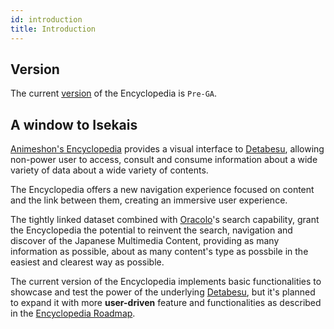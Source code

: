 ```yaml
---
id: introduction
title: Introduction
---
```


## Version
The current [version](/docs/developers/release-lifecycles) of the Encyclopedia is `Pre-GA`.

## A window to Isekais
[Animeshon's Encyclopedia](https://animeshon.com) provides a visual interface to [Detabesu](/docs/detabesu/introduction), allowing non-power user to access, consult and consume information about a wide variety of data about a wide variety of contents.

The Encyclopedia offers a new navigation experience focused on content and the link between them, creating an immersive user experience.

The tightly linked dataset combined with [Oracolo](/docs/oracolo/introduction)'s search capability, grant the Encyclopedia the potential to reinvent the search, navigation and discover of the Japanese Multimedia Content, providing as many information as possible, about as many content's type as possbile in the easiest and clearest way as possible.

The current version of the Encyclopedia implements basic functionalities to showcase and test the power of the underlying [Detabesu](/docs/detabesu/introduction), but it's planned to expand it with more **user-driven** feature and functionalities as described in the [Encyclopedia Roadmap](/docs/encyclopedia/roadmap).
